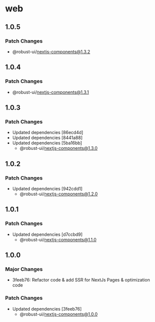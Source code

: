 # web

## 1.0.5

### Patch Changes

- @robust-ui/nextjs-components@1.3.2

## 1.0.4

### Patch Changes

- @robust-ui/nextjs-components@1.3.1

## 1.0.3

### Patch Changes

- Updated dependencies [86ecd4d]
- Updated dependencies [8441a88]
- Updated dependencies [5ba16bb]
  - @robust-ui/nextjs-components@1.3.0

## 1.0.2

### Patch Changes

- Updated dependencies [942cdd1]
  - @robust-ui/nextjs-components@1.2.0

## 1.0.1

### Patch Changes

- Updated dependencies [d7ccbd9]
  - @robust-ui/nextjs-components@1.1.0

## 1.0.0

### Major Changes

- 3feeb76: Refactor code & add SSR for NextJs Pages & optimization code

### Patch Changes

- Updated dependencies [3feeb76]
  - @robust-ui/nextjs-components@1.0.0
